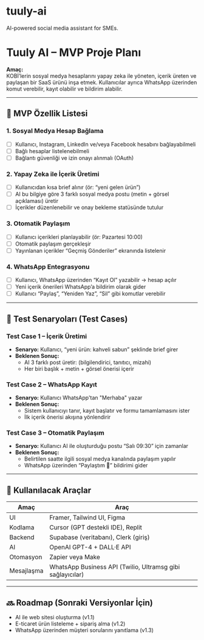 # tuuly-ai
AI-powered social media assistant for SMEs.
# Tuuly AI – MVP Proje Planı

**Amaç:**  
KOBİ’lerin sosyal medya hesaplarını yapay zeka ile yöneten, içerik üreten ve paylaşan bir SaaS ürünü inşa etmek. Kullanıcılar ayrıca WhatsApp üzerinden komut verebilir, kayıt olabilir ve bildirim alabilir.

---

## 🔧 MVP Özellik Listesi

### 1. Sosyal Medya Hesap Bağlama
- [ ] Kullanıcı, Instagram, LinkedIn ve/veya Facebook hesabını bağlayabilmeli
- [ ] Bağlı hesaplar listelenebilmeli
- [ ] Bağlantı güvenliği ve izin onayı alınmalı (OAuth)

### 2. Yapay Zeka ile İçerik Üretimi
- [ ] Kullanıcıdan kısa brief alınır (ör: “yeni gelen ürün”)
- [ ] AI bu bilgiye göre 3 farklı sosyal medya postu (metin + görsel açıklaması) üretir
- [ ] İçerikler düzenlenebilir ve onay bekleme statüsünde tutulur

### 3. Otomatik Paylaşım
- [ ] Kullanıcı içerikleri planlayabilir (ör: Pazartesi 10:00)
- [ ] Otomatik paylaşım gerçekleşir
- [ ] Yayınlanan içerikler “Geçmiş Gönderiler” ekranında listelenir

### 4. WhatsApp Entegrasyonu
- [ ] Kullanıcı, WhatsApp üzerinden “Kayıt Ol” yazabilir → hesap açılır
- [ ] Yeni içerik önerileri WhatsApp’a bildirim olarak gider
- [ ] Kullanıcı “Paylaş”, “Yeniden Yaz”, “Sil” gibi komutlar verebilir

---

## 📌 Test Senaryoları (Test Cases)

### Test Case 1 – İçerik Üretimi
- **Senaryo:** Kullanıcı, “yeni ürün: kahveli sabun” şeklinde brief girer
- **Beklenen Sonuç:**
  - AI 3 farklı post üretir: (bilgilendirici, tanıtıcı, mizahi)
  - Her biri başlık + metin + görsel önerisi içerir

### Test Case 2 – WhatsApp Kayıt
- **Senaryo:** Kullanıcı WhatsApp'tan "Merhaba" yazar
- **Beklenen Sonuç:**
  - Sistem kullanıcıyı tanır, kayıt başlatır ve formu tamamlamasını ister
  - İlk içerik önerisi akışına yönlendirir

### Test Case 3 – Otomatik Paylaşım
- **Senaryo:** Kullanıcı AI ile oluşturduğu postu “Salı 09:30” için zamanlar
- **Beklenen Sonuç:**
  - Belirtilen saatte ilgili sosyal medya kanalında paylaşım yapılır
  - WhatsApp üzerinden “Paylaştım 🎉” bildirimi gider

---

## 🧱 Kullanılacak Araçlar

| Amaç | Araç |
|------|------|
| UI | Framer, Tailwind UI, Figma |
| Kodlama | Cursor (GPT destekli IDE), Replit |
| Backend | Supabase (veritabanı), Clerk (giriş) |
| AI | OpenAI GPT-4 + DALL·E API |
| Otomasyon | Zapier veya Make |
| Mesajlaşma | WhatsApp Business API (Twilio, Ultramsg gibi sağlayıcılar) |

---

## 🔜 Roadmap (Sonraki Versiyonlar İçin)

- AI ile web sitesi oluşturma (v1.1)
- E-ticaret ürün listeleme + sipariş alma (v1.2)
- WhatsApp üzerinden müşteri sorularını yanıtlama (v1.3)

